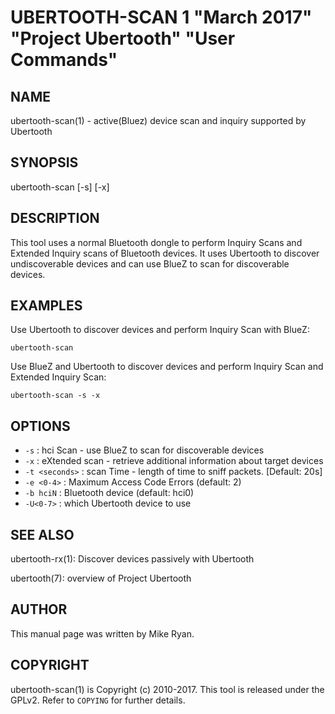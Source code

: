 # UBERTOOTH-SCAN 1 "March 2017" "Project Ubertooth" "User Commands"

## NAME

ubertooth-scan(1) - active(Bluez) device scan and inquiry supported by Ubertooth

## SYNOPSIS

ubertooth-scan [-s] [-x]

## DESCRIPTION

This tool uses a normal Bluetooth dongle to perform Inquiry Scans and
Extended Inquiry scans of Bluetooth devices. It uses Ubertooth to
discover undiscoverable devices and can use BlueZ to scan for
discoverable devices.


## EXAMPLES

Use Ubertooth to discover devices and perform Inquiry Scan with BlueZ:

    ubertooth-scan

Use BlueZ and Ubertooth to discover devices and perform Inquiry Scan and
Extended Inquiry Scan:

    ubertooth-scan -s -x

## OPTIONS

 - `-s` :
   hci Scan - use BlueZ to scan for discoverable devices
 - `-x` :
   eXtended scan - retrieve additional information about target devices
 - `-t <seconds>` :
   scan Time - length of time to sniff packets. [Default: 20s]
 - `-e <0-4>` : 
    Maximum Access Code Errors (default: 2)
 - `-b hciN` :
    Bluetooth device (default: hci0)
 - `-U<0-7>` :
    which Ubertooth device to use

## SEE ALSO

ubertooth-rx(1): Discover devices passively with Ubertooth

ubertooth(7): overview of Project Ubertooth

## AUTHOR

This manual page was written by Mike Ryan.

## COPYRIGHT

ubertooth-scan(1) is Copyright (c) 2010-2017. This tool is released under the
GPLv2. Refer to `COPYING` for further details.
